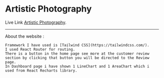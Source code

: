 # Artistic Photography

Live Link [Artistic Photography](https://artistic-photography.netlify.app/).

---

About the website :

```
Framework I have used is [Tailwind CSS](https://tailwindcss.com/).
I used React Router for routing.
There is a button in the home page see more at the customer review section by clicking that button you will be directed to the Review page.
In Dashboard page i have shown 1 LineChart and 1 AreaChart which i used from React Recharts library.
```
